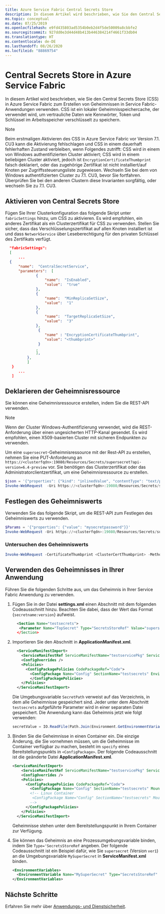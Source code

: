 ```yaml
---
title: Azure Service Fabric Central Secrets Store
description: In diesem Artikel wird beschrieben, wie Sie den Central Secrets Store in Azure Service Fabric verwenden.
ms.topic: conceptual
ms.date: 07/25/2019
ms.openlocfilehash: e9fd435803ad5354b0eb2d4f5de50009a8cbbfe2
ms.sourcegitcommit: 927dd0e3d44d48b413b446384214f4661f33db04
ms.translationtype: HT
ms.contentlocale: de-DE
ms.lasthandoff: 08/26/2020
ms.locfileid: "88869754"
---
```

# <a name="central-secrets-store-in-azure-service-fabric"></a>Central Secrets Store in Azure Service Fabric 
In diesem Artikel wird beschrieben, wie Sie den Central Secrets Store (CSS) in Azure Service Fabric zum Erstellen von Geheimnissen in Service Fabric-Anwendungen verwenden. CSS ist ein lokaler Geheimnisspeichercache, der verwendet wird, um vertrauliche Daten wie Kennwörter, Token und Schlüssel im Arbeitsspeicher verschlüsselt zu speichern.

  > [!NOTE] 
  > Beim erstmaligen Aktivieren des CSS in Azure Service Fabric vor Version 7.1. CU3 kann die Aktivierung fehlschlagen und CSS in einem dauerhaft fehlerhaften Zustand verbleiben, wenn Folgendes zutrifft: CSS wird in einem von Windows authentifizierten Cluster aktiviert; CSS wird in einem beliebigen Cluster aktiviert, jedoch ist `EncryptionCertificateThumbprint` falsch deklariert, oder das zugehörige Zertifikat ist nicht installiert/auf Knoten per Zugriffssteuerungsliste zugewiesen. Wechseln Sie bei dem von Windows authentifizierten Cluster zu 7.1. CU3, bevor Sie fortfahren. Überprüfen Sie bei den anderen Clustern diese Invarianten sorgfältig, oder wechseln Sie zu 7.1. CU3.
  
## <a name="enable-central-secrets-store"></a>Aktivieren von Central Secrets Store
Fügen Sie Ihrer Clusterkonfiguration das folgende Skript unter `fabricSettings` hinzu, um CSS zu aktivieren. Es wird empfohlen, ein anderes Zertifikat als ein Clusterzertifikat für CSS zu verwenden. Stellen Sie sicher, dass das Verschlüsselungszertifikat auf allen Knoten installiert ist und dass `NetworkService` über Leseberechtigung für den privaten Schlüssel des Zertifikats verfügt.
  ```json
    "fabricSettings": 
    [
        ...
    {
        "name":  "CentralSecretService",
        "parameters":  [
                {
                    "name":  "IsEnabled",
                    "value":  "true"
                },
                {
                    "name":  "MinReplicaSetSize",
                    "value":  "1"
                },
                {
                    "name":  "TargetReplicaSetSize",
                    "value":  "3"
                },
                 {
                    "name" : "EncryptionCertificateThumbprint",
                    "value": "<thumbprint>"
                 }
                ,
                ],
            },
            ]
     }
        ...
     ]
```
## <a name="declare-a-secret-resource"></a>Deklarieren der Geheimnisressource
Sie können eine Geheimnisressource erstellen, indem Sie die REST-API verwenden.
  > [!NOTE] 
  > Wenn der Cluster Windows-Authentifizierung verwendet, wird die REST-Anforderung über einen ungesicherten HTTP-Kanal gesendet. Es wird empfohlen, einen X509-basierten Cluster mit sicheren Endpunkten zu verwenden.

Um eine `supersecret`-Geheimnisressource mit der Rest-API zu erstellen, nehmen Sie eine PUT-Anforderung an `https://<clusterfqdn>:19080/Resources/Secrets/supersecret?api-version=6.4-preview` vor. Sie benötigen das Clusterzertifikat oder das Administratorclientzertifikat, um eine Geheimnisressource zu erstellen.

```powershell
$json = '{"properties": {"kind": "inlinedValue", "contentType": "text/plain", "description": "supersecret"}}'
Invoke-WebRequest  -Uri https://<clusterfqdn>:19080/Resources/Secrets/supersecret?api-version=6.4-preview -Method PUT -CertificateThumbprint <CertThumbprint> -Body $json
```

## <a name="set-the-secret-value"></a>Festlegen des Geheimniswerts

Verwenden Sie das folgende Skript, um die REST-API zum Festlegen des Geheimniswerts zu verwenden.
```powershell
$Params = '{"properties": {"value": "mysecretpassword"}}'
Invoke-WebRequest -Uri https://<clusterfqdn>:19080/Resources/Secrets/supersecret/values/ver1?api-version=6.4-preview -Method PUT -Body $Params -CertificateThumbprint <ClusterCertThumbprint>
```
### <a name="examine-the-secret-value"></a>Untersuchen des Geheimniswerts
```powershell
Invoke-WebRequest -CertificateThumbprint <ClusterCertThumbprint> -Method POST -Uri "https:<clusterfqdn>/Resources/Secrets/supersecret/values/ver1/list_value?api-version=6.4-preview"
```
## <a name="use-the-secret-in-your-application"></a>Verwenden des Geheimnisses in Ihrer Anwendung

Führen Sie die folgenden Schritte aus, um das Geheimnis in Ihrer Service Fabric Anwendung zu verwenden.

1. Fügen Sie in der Datei **settings.xml** einen Abschnitt mit dem folgenden Codeausschnitt hinzu. Beachten Sie dabei, dass der Wert das Format {`secretname:version`} aufweist.

   ```xml
     <Section Name="testsecrets">
      <Parameter Name="TopSecret" Type="SecretsStoreRef" Value="supersecret:ver1"/
     </Section>
   ```

1. Importieren Sie den Abschnitt in **ApplicationManifest.xml**.
   ```xml
     <ServiceManifestImport>
       <ServiceManifestRef ServiceManifestName="testservicePkg" ServiceManifestVersion="1.0.0" />
       <ConfigOverrides />
       <Policies>
         <ConfigPackagePolicies CodePackageRef="Code">
           <ConfigPackage Name="Config" SectionName="testsecrets" EnvironmentVariableName="SecretPath" />
           </ConfigPackagePolicies>
       </Policies>
     </ServiceManifestImport>
   ```

   Die Umgebungsvariable `SecretPath` verweist auf das Verzeichnis, in dem alle Geheimnisse gespeichert sind. Jeder unter dem Abschnitt `testsecrets` aufgeführte Parameter wird in einer separaten Datei gespeichert. Die Anwendung kann das Geheimnis jetzt wie folgt verwenden:
   ```C#
   secretValue = IO.ReadFile(Path.Join(Environment.GetEnvironmentVariable("SecretPath"),  "TopSecret"))
   ```
1. Binden Sie die Geheimnisse in einen Container ein. Die einzige Änderung, die Sie vornehmen müssen, um die Geheimnisse im Container verfügbar zu machen, besteht im `specify` eines Bereitstellungspunkts in `<ConfigPackage>`.
Der folgende Codeausschnitt ist die geänderte Datei **ApplicationManifest.xml**.  

   ```xml
   <ServiceManifestImport>
       <ServiceManifestRef ServiceManifestName="testservicePkg" ServiceManifestVersion="1.0.0" />
       <ConfigOverrides />
       <Policies>
         <ConfigPackagePolicies CodePackageRef="Code">
           <ConfigPackage Name="Config" SectionName="testsecrets" MountPoint="C:\secrets" EnvironmentVariableName="SecretPath" />
           <!-- Linux Container
            <ConfigPackage Name="Config" SectionName="testsecrets" MountPoint="/mnt/secrets" EnvironmentVariableName="SecretPath" />
           -->
         </ConfigPackagePolicies>
       </Policies>
     </ServiceManifestImport>
   ```
   Geheimnisse stehen unter dem Bereitstellungspunkt in Ihrem Container zur Verfügung.

1. Sie können das Geheimnis an eine Prozessumgebungsvariable binden, indem Sie `Type='SecretsStoreRef` angeben. Der folgende Codeausschnitt ist ein Beispiel dafür, wie Sie `supersecret` (Version `ver1`) an die Umgebungsvariable `MySuperSecret` in **ServiceManifest.xml** binden.

   ```xml
   <EnvironmentVariables>
     <EnvironmentVariable Name="MySuperSecret" Type="SecretsStoreRef" Value="supersecret:ver1"/>
   </EnvironmentVariables>
   ```

## <a name="next-steps"></a>Nächste Schritte
Erfahren Sie mehr über [Anwendungs- und Dienstsicherheit](service-fabric-application-and-service-security.md).

